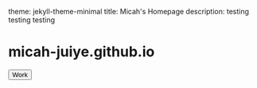 theme: jekyll-theme-minimal
title: Micah's Homepage
description: testing testing testing
# micah-juiye.github.io
<button>Work</button>
